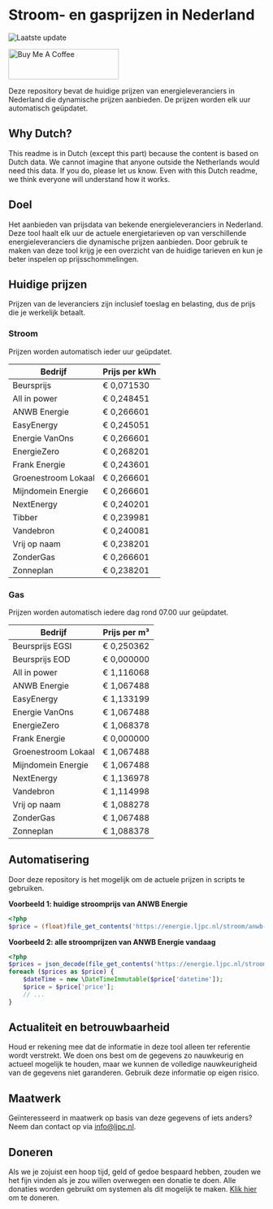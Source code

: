 # Stroom- en gasprijzen in Nederland

![Laatste update](https://img.shields.io/badge/laatste%20update-2024--03--05%2006%3A00%20CET-brightgreen)

<a href="https://www.buymeacoffee.com/Lars-" target="_blank"><img src="https://cdn.buymeacoffee.com/buttons/v2/default-orange.png" alt="Buy Me A Coffee" height="60" style="height: 60px !important;width: 217px !important;" ></a>

Deze repository bevat de huidige prijzen van energieleveranciers in Nederland die dynamische prijzen aanbieden. De prijzen worden elk uur automatisch geüpdatet.

## Why Dutch?

This readme is in Dutch (except this part) because the content is based on Dutch data. We cannot imagine that anyone outside the Netherlands would need this data. If you do, please let us know. Even with this Dutch readme, we think
everyone will understand how it works.

## Doel

Het aanbieden van prijsdata van bekende energieleveranciers in Nederland. Deze tool haalt elk uur de actuele energietarieven op van verschillende energieleveranciers die dynamische prijzen aanbieden. Door gebruik te maken van deze tool
krijg je een overzicht van de huidige tarieven en kun je beter inspelen op prijsschommelingen.

## Huidige prijzen

Prijzen van de leveranciers zijn inclusief toeslag en belasting, dus de prijs die je werkelijk betaalt.

### Stroom

Prijzen worden automatisch ieder uur geüpdatet.

 Bedrijf | Prijs per kWh 
---------|---------------
Beursprijs | € 0,071530
All in power | € 0,248451
ANWB Energie | € 0,266601
EasyEnergy | € 0,245051
Energie VanOns | € 0,266601
EnergieZero | € 0,268201
Frank Energie | € 0,243601
Groenestroom Lokaal | € 0,266601
Mijndomein Energie | € 0,266601
NextEnergy | € 0,240201
Tibber | € 0,239981
Vandebron | € 0,240081
Vrij op naam | € 0,238201
ZonderGas | € 0,266601
Zonneplan | € 0,238201


### Gas

Prijzen worden automatisch iedere dag rond 07.00 uur geüpdatet.

 Bedrijf | Prijs per m³ 
---------|--------------
Beursprijs EGSI | € 0,250362
Beursprijs EOD | € 0,000000
All in power | € 1,116068
ANWB Energie | € 1,067488
EasyEnergy | € 1,133199
Energie VanOns | € 1,067488
EnergieZero | € 1,068378
Frank Energie | € 0,000000
Groenestroom Lokaal | € 1,067488
Mijndomein Energie | € 1,067488
NextEnergy | € 1,136978
Vandebron | € 1,114998
Vrij op naam | € 1,088278
ZonderGas | € 1,067488
Zonneplan | € 1,088378


## Automatisering

Door deze repository is het mogelijk om de actuele prijzen in scripts te gebruiken.

**Voorbeeld 1: huidige stroomprijs van ANWB Energie**

```php
<?php
$price = (float)file_get_contents('https://energie.ljpc.nl/stroom/anwb-energie-nu.txt');

```

**Voorbeeld 2: alle stroomprijzen van ANWB Energie vandaag**

```php
<?php
$prices = json_decode(file_get_contents('https://energie.ljpc.nl/stroom/all-in-power-vandaag.json'),true);
foreach ($prices as $price) {
    $dateTime = new \DateTimeImmutable($price['datetime']);
    $price = $price['price'];
    // ...
}
```

## Actualiteit en betrouwbaarheid

Houd er rekening mee dat de informatie in deze tool alleen ter referentie wordt verstrekt. We doen ons best om de gegevens zo nauwkeurig en actueel mogelijk te houden, maar we kunnen de volledige nauwkeurigheid van de gegevens niet
garanderen. Gebruik deze informatie op eigen risico.

## Maatwerk

Geïnteresseerd in maatwerk op basis van deze gegevens of iets anders? Neem dan contact op
via [info@ljpc.nl](mailto:info@ljpc.nl?subject=Energie%20prijzen).

## Doneren

Als we je zojuist een hoop tijd, geld of gedoe bespaard hebben, zouden we het fijn vinden als je zou willen overwegen een
donatie te doen. Alle donaties worden gebruikt om systemen als dit mogelijk te
maken. [Klik hier](https://www.buymeacoffee.com/Lars-) om te doneren.
